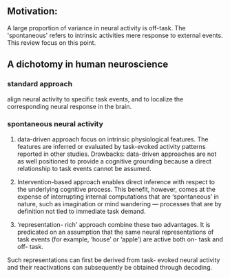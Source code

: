 ## Motivation: 
A large proportion of variance in neural activity is off-task. The 'spontaneous' refers to intrinsic activities mere response to external events. This review focus on this point.

## A dichotomy in human neuroscience

### standard approach
align neural activity to specific task events, and to localize the corresponding neural response in the brain. 

### spontaneous neural activity
1. data-driven approach focus on intrinsic physiological features. The features are inferred or evaluated by task-evoked activity patterns reported in other studies.
Drawbacks: data-driven approaches are not as well positioned to provide a cognitive grounding because a direct relationship to task events cannot be assumed.

2. Intervention-based approach enables direct inference with respect to the underlying cognitive process. This benefit, however, comes at the expense of interrupting internal computations that are ‘spontaneous’ in nature, such as imagination or mind wandering —  processes that are by definition not tied to immediate task demand.

3. ‘representation- rich' approach combine these two advantages. It is predicated on an assumption that the same neural representations of task events (for example, ‘house’ or ‘apple’) are active both on- task and off- task.

Such representations can first be derived from task- evoked neural activity and their reactivations can subsequently be obtained through decoding. 

